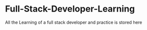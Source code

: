 # Full-Stack-Developer-Learning
All the Learning of a full stack developer and practice is stored here

